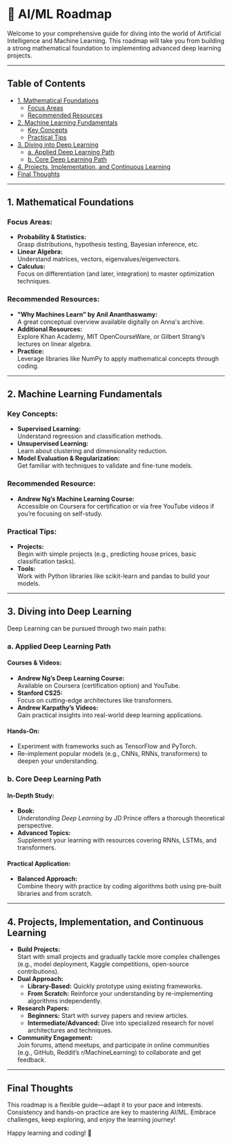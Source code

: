 # 🤖 AI/ML Roadmap

Welcome to your comprehensive guide for diving into the world of Artificial Intelligence and Machine Learning. This roadmap will take you from building a strong mathematical foundation to implementing advanced deep learning projects.

---

## Table of Contents

- [1. Mathematical Foundations](#1-mathematical-foundations)
  - [Focus Areas](#focus-areas)
  - [Recommended Resources](#recommended-resources)
- [2. Machine Learning Fundamentals](#2-machine-learning-fundamentals)
  - [Key Concepts](#key-concepts)
  - [Practical Tips](#practical-tips)
- [3. Diving into Deep Learning](#3-diving-into-deep-learning)
  - [a. Applied Deep Learning Path](#a-applied-deep-learning-path)
  - [b. Core Deep Learning Path](#b-core-deep-learning-path)
- [4. Projects, Implementation, and Continuous Learning](#4-projects-implementation-and-continuous-learning)
- [Final Thoughts](#final-thoughts)

---

## 1. Mathematical Foundations

### Focus Areas:
- **Probability & Statistics:**  
  Grasp distributions, hypothesis testing, Bayesian inference, etc.
- **Linear Algebra:**  
  Understand matrices, vectors, eigenvalues/eigenvectors.
- **Calculus:**  
  Focus on differentiation (and later, integration) to master optimization techniques.

### Recommended Resources:
- **"Why Machines Learn" by Anil Ananthaswamy:**  
  A great conceptual overview available digitally on Anna's archive.
- **Additional Resources:**  
  Explore Khan Academy, MIT OpenCourseWare, or Gilbert Strang’s lectures on linear algebra.
- **Practice:**  
  Leverage libraries like NumPy to apply mathematical concepts through coding.

---

## 2. Machine Learning Fundamentals

### Key Concepts:
- **Supervised Learning:**  
  Understand regression and classification methods.
- **Unsupervised Learning:**  
  Learn about clustering and dimensionality reduction.
- **Model Evaluation & Regularization:**  
  Get familiar with techniques to validate and fine-tune models.

### Recommended Resource:
- **Andrew Ng’s Machine Learning Course:**  
  Accessible on Coursera for certification or via free YouTube videos if you’re focusing on self-study.

### Practical Tips:
- **Projects:**  
  Begin with simple projects (e.g., predicting house prices, basic classification tasks).
- **Tools:**  
  Work with Python libraries like scikit-learn and pandas to build your models.

---

## 3. Diving into Deep Learning

Deep Learning can be pursued through two main paths:

### a. Applied Deep Learning Path

#### Courses & Videos:
- **Andrew Ng’s Deep Learning Course:**  
  Available on Coursera (certification option) and YouTube.
- **Stanford CS25:**  
  Focus on cutting-edge architectures like transformers.
- **Andrew Karpathy’s Videos:**  
  Gain practical insights into real-world deep learning applications.

#### Hands-On:
- Experiment with frameworks such as TensorFlow and PyTorch.
- Re-implement popular models (e.g., CNNs, RNNs, transformers) to deepen your understanding.

### b. Core Deep Learning Path

#### In-Depth Study:
- **Book:**  
  *Understanding Deep Learning* by JD Prince offers a thorough theoretical perspective.
- **Advanced Topics:**  
  Supplement your learning with resources covering RNNs, LSTMs, and transformers.

#### Practical Application:
- **Balanced Approach:**  
  Combine theory with practice by coding algorithms both using pre-built libraries and from scratch.

---

## 4. Projects, Implementation, and Continuous Learning

- **Build Projects:**  
  Start with small projects and gradually tackle more complex challenges (e.g., model deployment, Kaggle competitions, open-source contributions).
- **Dual Approach:**  
  - **Library-Based:** Quickly prototype using existing frameworks.  
  - **From Scratch:** Reinforce your understanding by re-implementing algorithms independently.
- **Research Papers:**  
  - **Beginners:** Start with survey papers and review articles.  
  - **Intermediate/Advanced:** Dive into specialized research for novel architectures and techniques.
- **Community Engagement:**  
  Join forums, attend meetups, and participate in online communities (e.g., GitHub, Reddit’s r/MachineLearning) to collaborate and get feedback.

---

## Final Thoughts

This roadmap is a flexible guide—adapt it to your pace and interests. Consistency and hands-on practice are key to mastering AI/ML. Embrace challenges, keep exploring, and enjoy the learning journey!

Happy learning and coding! 🚀
